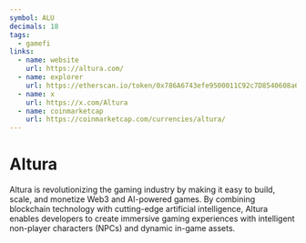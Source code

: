 ```yaml
---
symbol: ALU
decimals: 18
tags:
  - gamefi
links:
  - name: website
    url: https://altura.com/
  - name: explorer
    url: https://etherscan.io/token/0x786A6743efe9500011C92c7D8540608a62382b6f
  - name: x
    url: https://x.com/Altura
  - name: coinmarketcap
    url: https://coinmarketcap.com/currencies/altura/
---
```


# Altura

Altura is revolutionizing the gaming industry by making it easy to build, scale, and monetize Web3 and AI-powered games. By combining blockchain technology with cutting-edge artificial intelligence, Altura enables developers to create immersive gaming experiences with intelligent non-player characters (NPCs) and dynamic in-game assets.
